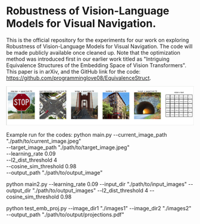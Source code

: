 # Robustness of Vision-Language Models for Visual Navigation.

This is the official repository for the experiments for our work on exploring Robustness of Vision-Language Models for Visual Navigation. The code will be made publicly available once cleaned up.
Note that the optimization method was introduced first in our earlier work titled as "Intriguing Equivalence Structures of the Embedding Space of Vision Transformers". This paper is in arXiv, and the GitHub link for the code: https://github.com/programminglove08/EquivalenceStruct. 

![Screenshot](example_plot.png)

Example run for the codes:
python main.py --current_image_path "./path/to/current_image.jpeg" \
                      --target_image_path "./path/to/target_image.jpeg" \
                      --learning_rate 0.09\
                      --l2_dist_threshold 4 \
                      --cosine_sim_threshold 0.98 \
                      --output_path "./path/to/output_image"
  
  
  
python main2.py --learning_rate 0.09 --input_dir "./path/to/input_images" --output_dir "./path/to/output_images" --l2_dist_threshold 4 --cosine_sim_threshold 0.98
 
python test_emb_proj.py --image_dir1 "./images1" --image_dir2 "./images2" --output_path "./path/to/output/projections.pdf"
